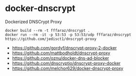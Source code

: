 # docker-dnscrypt
Dockerized DNSCrypt Proxy

```
docker build --rm -t fffaraz/dnscrypt .
docker run --rm -it -p 53:53 -p 53:53/udp fffaraz/dnscrypt
https://github.com/jedisct1/dnscrypt-proxy
```

* https://github.com/gordyf/dnscrypt-proxy-2-docker
* https://github.com/mattbodholdt/dnscrypt-proxy
* https://github.com/oznu/docker-dns-ad-blocker
* https://github.com/dnscryptio/dnscrypt-proxy-docker
* https://github.com/melchor629/docker-dnscrypt-proxy
